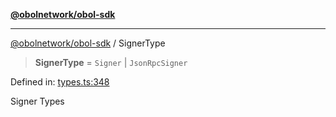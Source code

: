 [**@obolnetwork/obol-sdk**](../index.md)

***

[@obolnetwork/obol-sdk](../index.md) / SignerType

> **SignerType** = `Signer` \| `JsonRpcSigner`

Defined in: [types.ts:348](https://github.com/ObolNetwork/obol-sdk/blob/df036c7bf14d70c2908019882b5bbd9b08a748fb/src/types.ts#L348)

Signer Types
